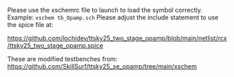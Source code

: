 Please use the xschemrc file to launch to load the symbol correctly. Example:
```xschem tb_Opamp.sch```
Please adjust the include statement to use the spice file at:

https://github.com/lochidev/ttsky25_two_stage_opamp/blob/main/netlist/rcx/ttsky25_two_stage_opamp.spice

These are modified testbenches from: https://github.com/SkillSurf/ttsky25_se_opamp/tree/main/xschem
